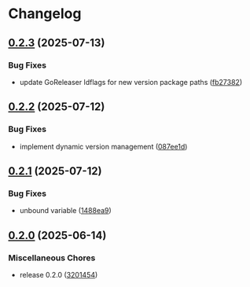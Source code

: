 # Changelog

## [0.2.3](https://github.com/pythoninthegrass/gb/compare/v0.2.2...v0.2.3) (2025-07-13)


### Bug Fixes

* update GoReleaser ldflags for new version package paths ([fb27382](https://github.com/pythoninthegrass/gb/commit/fb27382bfd79c87b5f2d82d14e947f051d08f87f))

## [0.2.2](https://github.com/pythoninthegrass/gb/compare/v0.2.1...v0.2.2) (2025-07-12)


### Bug Fixes

* implement dynamic version management ([087ee1d](https://github.com/pythoninthegrass/gb/commit/087ee1dc44b76f73f87f904196ad7294970ab39a))

## [0.2.1](https://github.com/pythoninthegrass/gb/compare/v0.2.0...v0.2.1) (2025-07-12)


### Bug Fixes

* unbound variable ([1488ea9](https://github.com/pythoninthegrass/gb/commit/1488ea9b58e5a8dceaecbcae50f2929024ba96ff))

## [0.2.0](https://github.com/pythoninthegrass/gb/compare/v0.1.0...v0.2.0) (2025-06-14)


### Miscellaneous Chores

* release 0.2.0 ([3201454](https://github.com/pythoninthegrass/gb/commit/3201454ca3e5ca3c077d10b3a102e2908b082c53))

